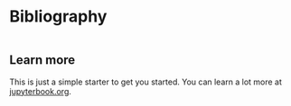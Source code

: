 # Bibliography



```{bibliography}
```

## Learn more

This is just a simple starter to get you started.
You can learn a lot more at [jupyterbook.org](https://jupyterbook.org).
